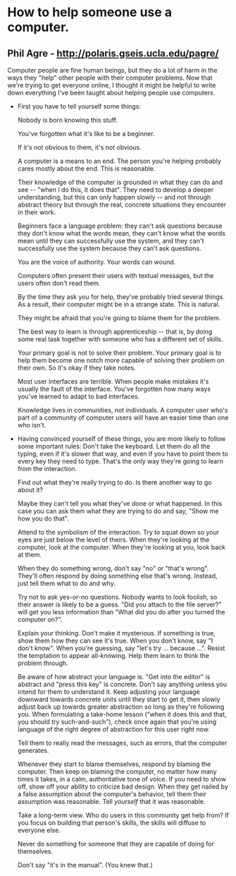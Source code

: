 # How to help someone use a computer.
## Phil Agre - http://polaris.gseis.ucla.edu/pagre/

Computer people are fine human beings, but they do a lot of harm in the ways they "help" other people with their computer problems. Now that we're trying to get everyone online, I thought it might be helpful to write down everything I've been taught about helping people use computers.

* First you have to tell yourself some things:

   Nobody is born knowing this stuff.

   You've forgotten what it's like to be a beginner.

   If it's not obvious to them, it's not obvious.

   A computer is a means to an end. The person you're helping probably cares mostly about the end. This is reasonable.

   Their knowledge of the computer is grounded in what they can do and see -- "when I do this, it does that". They need to develop a deeper understanding, but this can only happen slowly -- and not through abstract theory but through the real, concrete situations they encounter in their work.

   Beginners face a language problem: they can't ask questions because they don't know what the words mean, they can't know what the words mean until they can successfully use the system, and they can't successfully use the system because they can't ask questions.

   You are the voice of authority. Your words can wound.

   Computers often present their users with textual messages, but the users often don't read them.

   By the time they ask you for help, they've probably tried several things. As a result, their computer might be in a strange state. This is natural.

   They might be afraid that you're going to blame them for the problem.

   The best way to learn is through apprenticeship -- that is, by doing some real task together with someone who has a different set of skills.

   Your primary goal is not to solve their problem. Your primary goal is to help them become one notch more capable of solving their problem on their own. So it's okay if they take notes.

   Most user interfaces are terrible. When people make mistakes it's usually the fault of the interface. You've forgotten how many ways you've learned to adapt to bad interfaces.

   Knowledge lives in communities, not individuals. A computer user who's part of a community of computer users will have an easier time than one who isn't.

* Having convinced yourself of these things, you are more likely to follow some important rules:
Don't take the keyboard. Let them do all the typing, even if it's slower that way, and even if you have to point them to every key they need to type. That's the only way they're going to learn from the interaction.

   Find out what they're really trying to do. Is there another way to go about it?

   Maybe they can't tell you what they've done or what happened. In this case you can ask them what they are trying to do and say, "Show me how you do that".

   Attend to the symbolism of the interaction. Try to squat down so your eyes are just below the level of theirs. When they're looking at the computer, look at the computer. When they're looking at you, look back at them.

   When they do something wrong, don't say "no" or "that's wrong". They'll often respond by doing something else that's wrong. Instead, just tell them what to do and why.

   Try not to ask yes-or-no questions. Nobody wants to look foolish, so their answer is likely to be a guess. "Did you attach to the file server?" will get you less information than "What did you do after you turned the computer on?".

   Explain your thinking. Don't make it mysterious. If something is true, show them how they can see it's true. When you don't know, say "I don't know". When you're guessing, say "let's try ... because ...". Resist the temptation to appear all-knowing. Help them learn to think the problem through.

   Be aware of how abstract your language is. "Get into the editor" is abstract and "press this key" is concrete. Don't say anything unless you intend for them to understand it. Keep adjusting your language downward towards concrete units until they start to get it, then slowly adjust back up towards greater abstraction so long as they're following you. When formulating a take-home lesson ("when it does this and that, you should try such-and-such"), check once again that you're using language of the right degree of abstraction for this user right now.

   Tell them to really read the messages, such as errors, that the computer generates.

   Whenever they start to blame themselves, respond by blaming the computer. Then keep on blaming the computer, no matter how many times it takes, in a calm, authoritative tone of voice. If you need to show off, show off your ability to criticize bad design. When they get nailed by a false assumption about the computer's behavior, tell them their assumption was reasonable. Tell *yourself* that it was reasonable.

   Take a long-term view. Who do users in this community get help from? If you focus on building that person's skills, the skills will diffuse to everyone else.

   Never do something for someone that they are capable of doing for themselves.

   Don't say "it's in the manual". (You knew that.)
